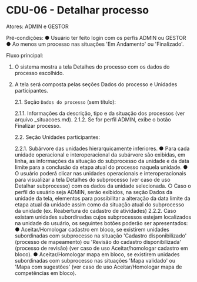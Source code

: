 # CDU-06 - Detalhar processo

Atores: ADMIN e GESTOR

Pré-condições:
● Usuário ter feito login com os perfis ADMIN ou GESTOR
● Ao menos um processo nas situações 'Em Andamento' ou 'Finalizado'.

Fluxo principal:

1. O sistema mostra a tela Detalhes do processo com os dados do processo escolhido.
2. A tela será composta pelas seções Dados do processo e Unidades participantes.

   2.1. Seção `Dados do processo` (sem título):

   2.1.1. Informações da descrição, tipo e da situação dos processos (ver arquivo _situacoes.md).
   2.1.2. Se for perfil ADMIN, exibe o botão Finalizar processo.

   2.2. Seção Unidades participantes:

   2.2.1. Subárvore das unidades hierarquicamente inferiores.
   ● Para cada unidade operacional e interoperacional da subárvore são exibidas, em linha, as informações da situação do
   subprocesso da unidade e da data limite para a conclusão da etapa atual do processo naquela unidade.
   ● O usuário poderá clicar nas unidades operacionais e interoperacionais para visualizar a tela Detalhes do
   subprocesso (ver caso de uso Detalhar subprocesso) com os dados da unidade selecionada.
   ○ Caso o perfil do usuário seja ADMIN, serão exibidos, na seção Dados da unidade da tela, elementos para possibilitar
   a alteração da data limite da etapa atual da unidade assim como da situação atual do subprocesso da unidade (ex.
   Reabertura do cadastro de atividades)
   2.2.2. Caso existam unidades subordinadas cujos subprocessos estejam localizados na unidade do usuário, os seguintes
   botões poderão ser apresentados:
   ● Aceitar/Homologar cadastro em bloco, se existirem unidades subordinadas com subprocesso na situação 'Cadastro
   disponibilizado' (processo de mapeamento) ou 'Revisão do cadastro disponibilizada' (processo de revisão)  (ver caso
   de uso Aceitar/homologar cadastro em bloco).
   ● Aceitar/Homologar mapa em bloco, se existirem unidades subordinadas com subprocesso nas situações 'Mapa validado'
   ou 'Mapa com sugestões' (ver caso de uso Aceitar/Homologar mapa de competências em bloco).